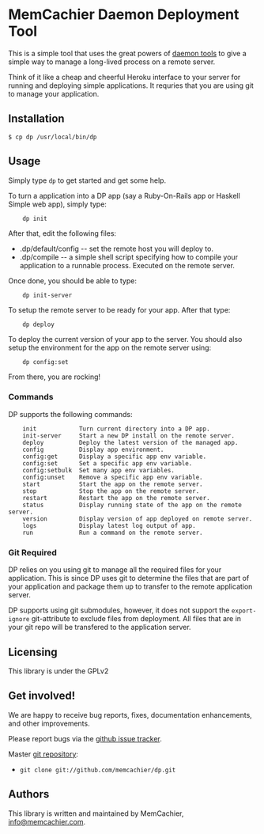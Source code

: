 # MemCachier Daemon Deployment Tool

This is a simple tool that uses the great powers of [daemon
tools](http://cr.yp.to/daemontools.html) to give a simple way to
manage a long-lived process on a remote server.

Think of it like a cheap and cheerful Heroku interface to your server
for running and deploying simple applications. It requries that you
are using git to manage your application.

## Installation
    
    $ cp dp /usr/local/bin/dp

## Usage

Simply type `dp` to get started and get some help.

To turn a application into a DP app (say a Ruby-On-Rails app or
Haskell Simple web app), simply type:

        dp init

After that, edit the following files:
  * .dp/default/config -- set the remote host you will deploy to.
  * .dp/compile -- a simple shell script specifying how to compile
    your application to a runnable process. Executed on the remote
    server.

Once done, you should be able to type:

        dp init-server

To setup the remote server to be ready for your app. After that type:

        dp deploy

To deploy the current version of your app to the server. You should
also setup the environment for the app on the remote server using:

        dp config:set

From there, you are rocking!

### Commands

DP supports the following commands:

        init            Turn current directory into a DP app.
        init-server     Start a new DP install on the remote server.
        deploy          Deploy the latest version of the managed app.
        config          Display app environment.
        config:get      Display a specific app env variable.
        config:set      Set a specific app env variable.
        config:setbulk  Set many app env variables.
        config:unset    Remove a specific app env variable.
        start           Start the app on the remote server.
        stop            Stop the app on the remote server.
        restart         Restart the app on the remote server.
        status          Display running state of the app on the remote server.
        version         Display version of app deployed on remote server.
        logs            Display latest log output of app.
        run             Run a command on the remote server.

### Git Required

DP relies on you using git to manage all the required files for your
application. This is since DP uses git to determine the files that are
part of your application and package them up to transfer to the remote
application server.

DP supports using git submodules, however, it does not support the
`export-ignore` git-attribute to exclude files from deployment. All
files that are in your git repo will be transfered to the application
server.

## Licensing

This library is under the GPLv2

## Get involved!

We are happy to receive bug reports, fixes, documentation enhancements,
and other improvements.

Please report bugs via the
[github issue tracker](http://github.com/memcachier/dp/issues).

Master [git repository](http://github.com/memcachier/dp):

* `git clone git://github.com/memcachier/dp.git`

## Authors

This library is written and  maintained by MemCachier,
<info@memcachier.com>.

